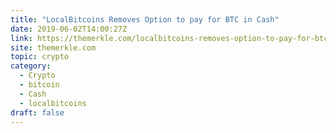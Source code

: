 ```yaml
---
title: "LocalBitcoins Removes Option to pay for BTC in Cash"
date: 2019-06-02T14:00:27Z
link: https://themerkle.com/localbitcoins-removes-option-to-pay-for-btc-in-cash/?utm_medium=RSS&utm_source=hune
site: themerkle.com
topic: crypto
category:
  - Crypto
  - bitcoin
  - Cash
  - localbitcoins
draft: false
---
```

